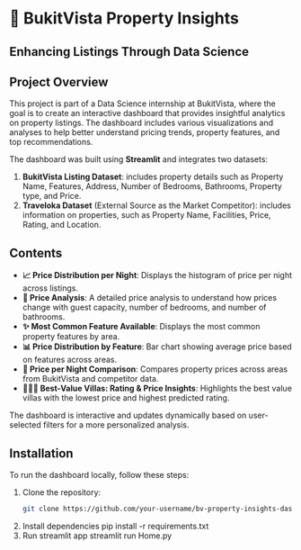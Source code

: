 # 🏡 BukitVista Property Insights
## Enhancing Listings Through Data Science

## Project Overview

This project is part of a Data Science internship at BukitVista, where the goal is to create an interactive dashboard that provides insightful analytics on property listings. The dashboard includes various visualizations and analyses to help better understand pricing trends, property features, and top recommendations.

The dashboard was built using **Streamlit** and integrates two datasets:
1. **BukitVista Listing Dataset**: includes property details such as Property Name, Features, Address, Number of Bedrooms, Bathrooms, Property type, and Price.
2. **Traveloka Dataset** (External Source as the Market Competitor): includes information on properties, such as Property Name, Facilities, Price, Rating, and Location.

## Contents

- **📈 Price Distribution per Night**: Displays the histogram of price per night across listings.
- **🔎 Price Analysis**: A detailed price analysis to understand how prices change with guest capacity, number of bedrooms, and number of bathrooms.
- **✨ Most Common Feature Available**: Displays the most common property features by area.
- **📊 Price Distribution by Feature**: Bar chart showing average price based on features across areas.
- **🤑 Price per Night Comparison**: Compares property prices across areas from BukitVista and competitor data.
- **🌟🌟🌟 Best-Value Villas: Rating & Price Insights**: Highlights the best value villas with the lowest price and highest predicted rating.

The dashboard is interactive and updates dynamically based on user-selected filters for a more personalized analysis.

## Installation

To run the dashboard locally, follow these steps:
1. Clone the repository:
   ```bash
   git clone https://github.com/your-username/bv-property-insights-dashboard.git
2. Install dependencies
   pip install -r requirements.txt
3. Run streamlit app
   streamlit run Home.py


